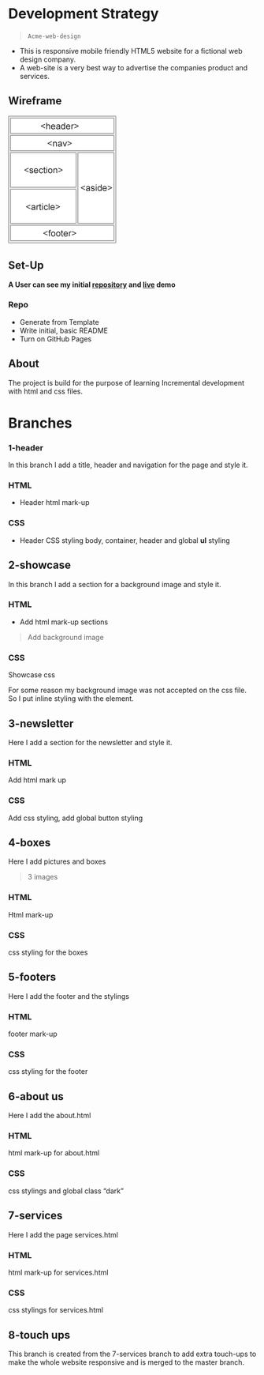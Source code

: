 # Development Strategy

> `Acme-web-design`



- This is responsive mobile friendly HTML5 website for a fictional web design company.
- A web-site is a very best way to advertise the companies product and services.


## Wireframe

<!-- include a wireframe for your project in this repository, and display it here -->

<!-- wireframe.cc is a good site for getting started with wireframes -->

![wireframe](wireframe.gif)

## Set-Up

**A User can see my initial [repository](https://github.com/gelilaa/acme-web-design) and [live]( https://gelilaa.github.io/acme-web-design/.) demo**


### Repo

- Generate from Template
- Write initial, basic README
- Turn on GitHub Pages

##  About

The project is build for the purpose of learning Incremental development with html and css files.

# Branches

### 1-header

In this branch I add a title, header and navigation for the page and style it.

### HTML

- Header html mark-up

### CSS

- Header CSS styling body, container, header and  global **ul** styling 


## 2-showcase 

In this branch I add  a section for a background image and style it.

### HTML
- Add html mark-up sections
> Add background image
### CSS
Showcase css 

For some reason my background image was not accepted on the css file. So I put inline styling with the element.

 

## 3-newsletter

Here I add a section for the newsletter and style it.
### HTML

Add html mark up
### CSS
Add css styling, add global button styling

## 4-boxes

Here I add pictures and boxes
>3 images

### HTML

Html mark-up

### CSS 
css styling for the boxes 

## 5-footers 
Here I add the footer and the stylings
### HTML

footer mark-up
### CSS

css styling for the footer


## 6-about us
Here I add the about.html
### HTML

html mark-up for about.html 

### CSS

css stylings and global class “dark”

## 7-services
Here I add the page services.html

### HTML

html mark-up for services.html

### CSS
css stylings for services.html

## 8-touch ups 
This branch is created from the 7-services branch to add extra touch-ups to make the whole website responsive and is merged to the master branch.



